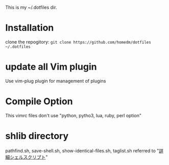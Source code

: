 This is my ~/.dotfiles dir.

# Installation
clone the repogitory: `git clone https://github.com/homedm/dotfiles ~/.dotfiles`

# update all Vim plugin
Use vim-plug plugin for management of plugins

# Compile Option
This vimrc files don't use "python, pytho3, lua, ruby, perl option"

# shlib directory
pathfind.sh, save-shell.sh, show-identical-files.sh, taglist.sh referred to "[詳細シェルスクリプト](https://www.oreilly.co.jp/books/4873112672/)"
